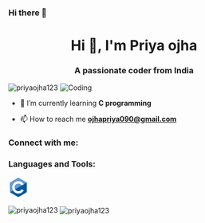 ### Hi there 👋

<!--
**Priyaojha123/Priyaojha123** is a ✨ _special_ ✨ repository because its `README.md` (this file) appears on your GitHub profile.

Here are some ideas to get you started:

- 🔭 I’m currently working on ...
- 🌱 I’m currently learning ...C programming
- 👯 I’m looking to collaborate on ...
- 🤔 I’m looking for help with ...
- 💬 Ask me about ...
- 📫 How to reach me: ...
- 😄 Pronouns: ...
- ⚡ Fun fact: ...
-->
<h1 align="center">Hi 👋, I'm Priya ojha</h1>
<h3 align="center">A passionate coder from India</h3>
<img align="right" alt="Coding" width="400" scr="https://t4.ftcdn.net/jpg/03/14/06/67/360_F_314066785_uAOxjZqdroS7cliA0AXdpkDMx2HcCpUw.jpg">

<p align="left"> <img src="https://komarev.com/ghpvc/?username=priyaojha123&label=Profile%20views&color=0e75b6&style=flat" alt="priyaojha123" /> </p>

- 🌱 I’m currently learning **C programming**

- 📫 How to reach me **ojhapriya090@gmail.com**

<h3 align="left">Connect with me:</h3>
<p align="left">
</p>

<h3 align="left">Languages and Tools:</h3>
<p align="left"> <a href="https://www.cprogramming.com/" target="_blank" rel="noreferrer"> <img src="https://raw.githubusercontent.com/devicons/devicon/master/icons/c/c-original.svg" alt="c" width="40" height="40"/> </a> </p>

<p><img align="left" src="https://github-readme-stats.vercel.app/api/top-langs?username=priyaojha123&show_icons=true&locale=en&layout=compact" alt="priyaojha123" /></p>

<p>&nbsp;<img align="center" src="https://github-readme-stats.vercel.app/api?username=priyaojha123&show_icons=true&locale=en" alt="priyaojha123" /></p>

